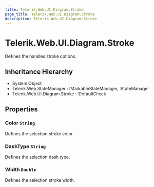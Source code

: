 ```yaml
---
title: Telerik.Web.UI.Diagram.Stroke
page_title: Telerik.Web.UI.Diagram.Stroke
description: Telerik.Web.UI.Diagram.Stroke
---
```


# Telerik.Web.UI.Diagram.Stroke

Defines the handles stroke options.

## Inheritance Hierarchy

* System.Object
* Telerik.Web.StateManager : IMarkableStateManager, IStateManager
* Telerik.Web.UI.Diagram.Stroke : IDefaultCheck

## Properties

###  Color `String`

Defines the selection stroke color.

###  DashType `String`

Defines the selection dash type.

###  Width `Double`

Defines the selection stroke width.

